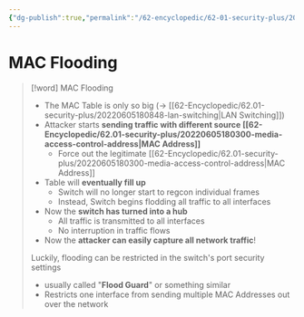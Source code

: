 ```yaml
---
{"dg-publish":true,"permalink":"/62-encyclopedic/62-01-security-plus/20220605180005-mac-flooding/","dgHomeLink":true,"dgPassFrontmatter":false}
---
```



# MAC Flooding

>[!word] MAC Flooding
> - The MAC Table is only so big (-> [[62-Encyclopedic/62.01-security-plus/20220605180848-lan-switching|LAN Switching]])
> - Attacker starts **sending traffic with different source [[62-Encyclopedic/62.01-security-plus/20220605180300-media-access-control-address|MAC Address]]** 
>     - Force out the legitimate [[62-Encyclopedic/62.01-security-plus/20220605180300-media-access-control-address|MAC Address]]
> - Table will **eventually fill up** 
>     - Switch will no longer start to regcon individual frames 
>     - Instead, Switch begins flodding all traffic to all interfaces 
> - Now the **switch has turned into a hub** 
>     - All traffic is transmitted to all interfaces 
>     - No interruption in traffic flows 
> - Now the **attacker can easily capture all network traffic**! 
> 
> Luckily, flooding can be restricted in the switch's port security settings 
> - usually called "**Flood Guard**" or something similar 
> - Restricts one interface from sending multiple MAC Addresses out over the network 
